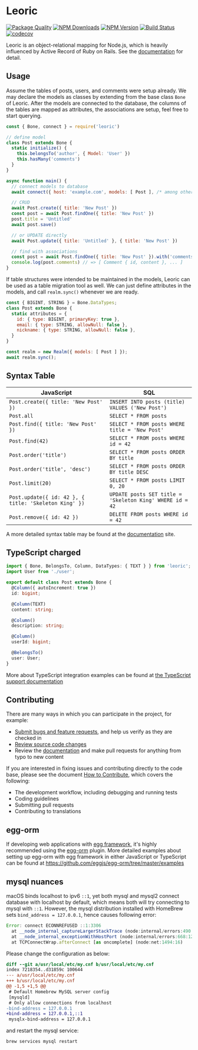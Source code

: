 # Leoric

[![Package Quality](https://packagequality.com/shield/leoric.svg)](https://packagequality.com/#?package=leoric)
[![NPM Downloads](https://img.shields.io/npm/dm/leoric.svg?style=flat)](https://www.npmjs.com/package/leoric)
[![NPM Version](http://img.shields.io/npm/v/leoric.svg?style=flat)](https://www.npmjs.com/package/leoric)
[![Build Status](https://github.com/cyjake/leoric/actions/workflows/nodejs.yml/badge.svg)](https://github.com/cyjake/leoric/actions/workflows/nodejs.yml)
[![codecov](https://codecov.io/gh/cyjake/leoric/branch/master/graph/badge.svg?token=OZZWTZTDS1)](https://codecov.io/gh/cyjake/leoric)

Leoric is an object-relational mapping for Node.js, which is heavily influenced by Active Record of Ruby on Rails. See the [documentation](https://leoric.js.org) for detail.

## Usage

Assume the tables of posts, users, and comments were setup already. We may declare the models as classes by extending from the base class `Bone` of Leoric. After the models are connected to the database, the columns of the tables are mapped as attributes, the associations are setup, feel free to start querying.

```js
const { Bone, connect } = require('leoric')

// define model
class Post extends Bone {
  static initialize() {
    this.belongsTo('author', { Model: 'User' })
    this.hasMany('comments')
  }
}

async function main() {
  // connect models to database
  await connect({ host: 'example.com', models: [ Post ], /* among other options */ })

  // CRUD
  await Post.create({ title: 'New Post' })
  const post = await Post.findOne({ title: 'New Post' })
  post.title = 'Untitled'
  await post.save()

  // or UPDATE directly
  await Post.update({ title: 'Untitled' }, { title: 'New Post' })

  // find with associations
  const post = await Post.findOne({ title: 'New Post' }).with('comments')
  console.log(post.comments) // => [ Comment { id, content }, ... ]
}
```

If table structures were intended to be maintained in the models, Leoric can be used as a table migration tool as well. We can just define attributes in the models, and call `realm.sync()` whenever we are ready.

```js
const { BIGINT, STRING } = Bone.DataTypes;
class Post extends Bone {
  static attributes = {
    id: { type: BIGINT, primaryKey: true },
    email: { type: STRING, allowNull: false },
    nickname: { type: STRING, allowNull: false },
  }
}

const realm = new Realm({ models: [ Post ] });
await realm.sync();
```

## Syntax Table

| JavaScript                              | SQL                                                |
|-----------------------------------------|----------------------------------------------------|
| `Post.create({ title: 'New Post' })`    | `INSERT INTO posts (title) VALUES ('New Post')`    |
| `Post.all`                              | `SELECT * FROM posts`                              |
| `Post.find({ title: 'New Post' })`      | `SELECT * FROM posts WHERE title = 'New Post'`     |
| `Post.find(42)`                         | `SELECT * FROM posts WHERE id = 42`                |
| `Post.order('title')`                   | `SELECT * FROM posts ORDER BY title`               |
| `Post.order('title', 'desc')`           | `SELECT * FROM posts ORDER BY title DESC`          |
| `Post.limit(20)`                        | `SELECT * FROM posts LIMIT 0, 20`                  |
| `Post.update({ id: 42 }, { title: 'Skeleton King' })` | `UPDATE posts SET title = 'Skeleton King' WHERE id = 42` |
| `Post.remove({ id: 42 })`               | `DELETE FROM posts WHERE id = 42`                  |

A more detailed syntax table may be found at the [documentation](https://leoric.js.org/#syntax-table) site.

## TypeScript charged

```ts
import { Bone, BelongsTo, Column, DataTypes: { TEXT } } from 'leoric';
import User from './user';

export default class Post extends Bone {
  @Column({ autoIncrement: true })
  id: bigint;

  @Column(TEXT)
  content: string;

  @Column()
  description: string;

  @Column()
  userId: bigint;

  @BelongsTo()
  user: User;
}
```

More about TypeScript integration examples can be found at [the TypeScript support documentation](https://leoric.js.org/types)

## Contributing

There are many ways in which you can participate in the project, for example:

- [Submit bugs and feature requests](https://github.com/cyjake/leoric/issues), and help us verify as they are checked in
- [Review source code changes](https://github.com/cyjake/leoric/pulls)
- Review the [documentation](https://leoric.js.org) and make pull requests for anything from typo to new content

If you are interested in fixing issues and contributing directly to the code base, please see the document [How to Contribute](https://leoric.js.org/contributing/guides), which covers the following:

- The development workflow, including debugging and running tests
- Coding guidelines
- Submitting pull requests
- Contributing to translations

## egg-orm

If developing web applications with [egg framework](https://eggjs.org/), it's highly recommended using the [egg-orm](https://github.com/eggjs/egg-orm) plugin. More detailed examples about setting up egg-orm with egg framework in either JavaScript or TypeScript can be found at <https://github.com/eggjs/egg-orm/tree/master/examples>

## mysql nuances

macOS binds localhost to ipv6 `::1`, yet both mysql and mysql2 connect database with localhost by default, which means both will try connecting to mysql with `::1`. However, the mysql distribution installed with HomeBrew sets `bind_address = 127.0.0.1`, hence causes following error:

```js
Error: connect ECONNREFUSED ::1:3306
  at __node_internal_captureLargerStackTrace (node:internal/errors:490:5)
  at __node_internal_exceptionWithHostPort (node:internal/errors:668:12)
  at TCPConnectWrap.afterConnect [as oncomplete] (node:net:1494:16)
```

Please change the configuration as below:

```diff
diff --git a/usr/local/etc/my.cnf b/usr/local/etc/my.cnf
index 7218354..d31859c 100644
--- a/usr/local/etc/my.cnf
+++ b/usr/local/etc/my.cnf
@@ -1,5 +1,5 @@
 # Default Homebrew MySQL server config
 [mysqld]
 # Only allow connections from localhost
-bind-address = 127.0.0.1
+bind-address = 127.0.0.1,::1
 mysqlx-bind-address = 127.0.0.1
 ```

 and restart the mysql service:

 ```bash
 brew services mysql restart
 ```

